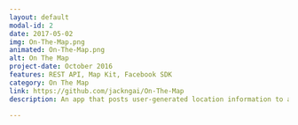 ```yaml
---
layout: default
modal-id: 2
date: 2017-05-02
img: On-The-Map.png
animated: On-The-Map.png
alt: On The Map
project-date: October 2016
features: REST API, Map Kit, Facebook SDK
category: On The Map
link: https://github.com/jackngai/On-The-Map
description: An app that posts user-generated location information to a shared map, pulling the locations of fellow Nanodegree students, with custom messages about themselves or their learning experience.

---
```

